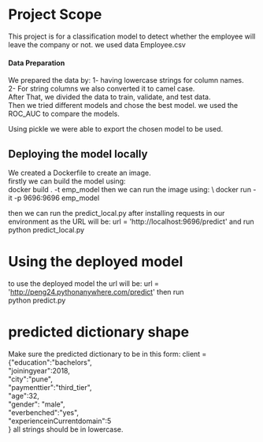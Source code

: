 # Project Scope
This project is for a classification model to detect whether the employee will leave the company or not.
we used data Employee.csv

#### Data Preparation
We prepared the data by:
  1- having lowercase strings for column names. \
  2- For string columns we also converted it to camel case. \
After That, we divided the data to train, validate, and test data. \
Then we tried different models and chose the best model.
we used the ROC_AUC to compare the models.

Using pickle we were able to export the chosen model to be used.

## Deploying the model locally 

We created a Dockerfile to create an image. \
firstly we can build the model using: \
docker build . -t emp_model
then we can run the image using: \ 
docker run   -it  -p 9696:9696 emp_model 

then we can run the predict_local.py after installing requests in our environment
as the URL will be:
url = 'http://localhost:9696/predict' 
and run \
python predict_local.py

# Using the deployed model 
to use the deployed model the url will be:
url = 'http://peng24.pythonanywhere.com/predict' 
then run \
python predict.py


# predicted dictionary  shape
Make sure the predicted dictionary to be in this form:
client = {"education":"bachelors", \
"joiningyear":2018, \
"city":"pune", \
"paymenttier":"third_tier", \
"age":32, \
"gender": "male", \
"everbenched":"yes", \
"experienceinCurrentdomain":5 \
}
all strings should be in lowercase.








